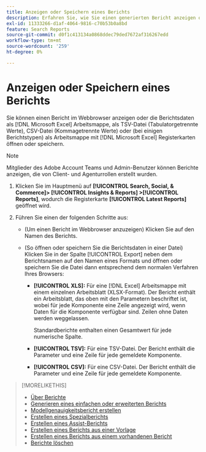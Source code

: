 ```yaml
---
title: Anzeigen oder Speichern eines Berichts
description: Erfahren Sie, wie Sie einen generierten Bericht anzeigen oder einen Bericht als Datei speichern.
exl-id: 11333266-d1af-4064-9816-c70b53b0a8bd
feature: Search Reports
source-git-commit: d0f1c413134a0868ddec79ded7672af316267edd
workflow-type: tm+mt
source-wordcount: '259'
ht-degree: 0%

---
```


# Anzeigen oder Speichern eines Berichts

Sie können einen Bericht im Webbrowser anzeigen oder die Berichtsdaten als [!DNL Microsoft Excel] Arbeitsmappe, als TSV-Datei (Tabulatorgetrennte Werte), CSV-Datei (Kommagetrennte Werte) oder (bei einigen Berichtstypen) als Arbeitsmappe mit [!DNL Microsoft Excel] Registerkarten öffnen oder speichern.

>[!NOTE]
>
>Mitglieder des Adobe Account Teams und Admin-Benutzer können Berichte anzeigen, die von Client- und Agenturrollen erstellt wurden.

1. Klicken Sie im Hauptmenü auf **[!UICONTROL Search, Social, & Commerce]> [!UICONTROL Insights & Reports] >[!UICONTROL Reports]**, wodurch die Registerkarte **[!UICONTROL Latest Reports]** geöffnet wird.

1. Führen Sie einen der folgenden Schritte aus:

   * (Um einen Bericht im Webbrowser anzuzeigen) Klicken Sie auf den Namen des Berichts.

   * (So öffnen oder speichern Sie die Berichtsdaten in einer Datei) Klicken Sie in der Spalte [!UICONTROL Export] neben dem Berichtsnamen auf den Namen eines Formats und öffnen oder speichern Sie die Datei dann entsprechend dem normalen Verfahren Ihres Browsers:

      * **[!UICONTROL XLS]:**   Für eine [!DNL Excel] Arbeitsmappe mit einem einzelnen Arbeitsblatt (XLSX-Format). Der Bericht enthält ein Arbeitsblatt, das oben mit den Parametern beschriftet ist, wobei für jede Komponente eine Zeile angezeigt wird, wenn Daten für die Komponente verfügbar sind. Zeilen ohne Daten werden weggelassen.

        Standardberichte enthalten einen Gesamtwert für jede numerische Spalte.

      * **[!UICONTROL TSV]:** Für eine TSV-Datei. Der Bericht enthält die Parameter und eine Zeile für jede gemeldete Komponente.

      * **[!UICONTROL CSV]:**   Für eine CSV-Datei. Der Bericht enthält die Parameter und eine Zeile für jede gemeldete Komponente.

>[!MORELIKETHIS]
>
>* [Über Berichte](/help/search-social-commerce/reports/report-about.md)
>* [Generieren eines einfachen oder erweiterten Berichts](/help/search-social-commerce/reports/management/basic-advanced/basic-advanced-report-generate.md)
>* [Modellgenauigkeitsbericht erstellen](/help/search-social-commerce/reports/management/model-accuracy/model-accuracy-report-generate.md)
>* [Erstellen eines Spezialberichts](/help/search-social-commerce/reports/management/specialty/specialty-report-generate.md)
>* [Erstellen eines Assist-Berichts](/help/search-social-commerce/reports/management/assist/assist-report-generate.md)
>* [Erstellen eines Berichts aus einer Vorlage](/help/search-social-commerce/reports/management/report-generate-from-template.md)
>* [Erstellen eines Berichts aus einem vorhandenen Bericht](/help/search-social-commerce/reports/management/report-generate-from-existing.md)
>* [Berichte löschen](/help/search-social-commerce/reports/management/report-delete.md)
